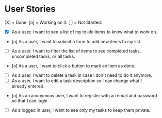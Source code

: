 # User Stories
[X] = Done.
[o] = Working on it.
[ ] = Not Started.

- [X] As a user, I want to see a list of my to-do items to know what to work on.
- [o] As a user, I want to submit a form to add new items to my list.
- [ ] As a user, I want to filter the list of items to see completed tasks, uncompleted tasks, or all tasks.
- [o] As a user, I want to click a button to mark an item as done.
- [ ] As a user, I want to delete a task in case I don't need to do it anymore.
- [ ] As a user, I want to edit a task description so I can change what I already entered.
- [o] As an anonymous user, I want to register with an email and password so that I can login.
- [ ] As a logged in user, I want to see only my tasks to keep them private.
